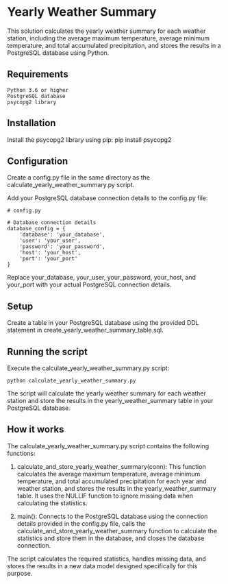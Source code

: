 # Yearly Weather Summary


This solution calculates the yearly weather summary for each weather station, including the average maximum temperature, average minimum temperature, and total accumulated precipitation, and stores the results in a PostgreSQL database using Python.


## Requirements

	Python 3.6 or higher
	PostgreSQL database
	psycopg2 library


## Installation

Install the psycopg2 library using pip:
	pip install psycopg2

## Configuration

Create a config.py file in the same directory as the calculate_yearly_weather_summary.py script.

Add your PostgreSQL database connection details to the config.py file:

	# config.py

	# Database connection details
	database_config = {
	    'database': 'your_database',
	    'user': 'your_user',
	    'password': 'your_password',
	    'host': 'your_host',
	    'port': 'your_port'
	}

Replace your_database, your_user, your_password, your_host, and your_port with your actual PostgreSQL connection details.

## Setup

Create a table in your PostgreSQL database using the provided DDL statement in create_yearly_weather_summary_table.sql.


## Running the script

Execute the calculate_yearly_weather_summary.py script:

	python calculate_yearly_weather_summary.py

The script will calculate the yearly weather summary for each weather station and store the results in the yearly_weather_summary table in your PostgreSQL database.

## How it works

The calculate_yearly_weather_summary.py script contains the following functions:


1. calculate_and_store_yearly_weather_summary(conn): This function calculates the average maximum temperature, average minimum temperature, and total accumulated precipitation for each year and weather station, and stores the results in the yearly_weather_summary table. It uses the NULLIF function to ignore missing data when calculating the statistics.

2. main(): Connects to the PostgreSQL database using the connection details provided in the config.py file, calls the calculate_and_store_yearly_weather_summary function to calculate the statistics and store them in the database, and closes the database connection.

The script calculates the required statistics, handles missing data, and stores the results in a new data model designed specifically for this purpose.
